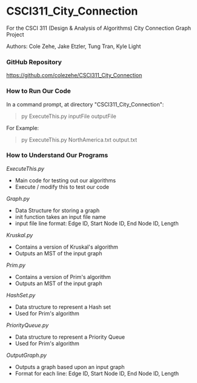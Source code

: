 # CSCI311_City_Connection
For the CSCI 311 (Design &amp; Analysis of Algorithms) City Connection Graph Project

Authors: Cole Zehe, Jake Etzler, Tung Tran, Kyle Light

### GitHub Repository
https://github.com/colezehe/CSCI311_City_Connection

### How to Run Our Code
In a command prompt, at directory "CSCI311_City_Connection":
> py ExecuteThis.py inputFile outputFile

For Example:
> py ExecuteThis.py NorthAmerica.txt output.txt

### How to Understand Our Programs

_ExecuteThis.py_
  - Main code for testing out our algorithms
  - Execute / modify this to test our code

_Graph.py_
  - Data Structure for storing a graph
  - init function takes an input file name
  - input file line format: Edge ID, Start Node ID, End Node ID, Length

_Kruskal.py_
  - Contains a version of Kruskal's algorithm
  - Outputs an MST of the input graph

_Prim.py_
  - Contains a version of Prim's algorithm
  - Outputs an MST of the input graph

_HashSet.py_
  - Data structure to represent a Hash set
  - Used for Prim's algorithm

_PriorityQueue.py_
  - Data structure to represent a Priority Queue
  - Used for Prim's algorithm

_OutputGraph.py_
  - Outputs a graph based upon an input graph
  - Format for each line: Edge ID, Start Node ID, End Node ID, Length
